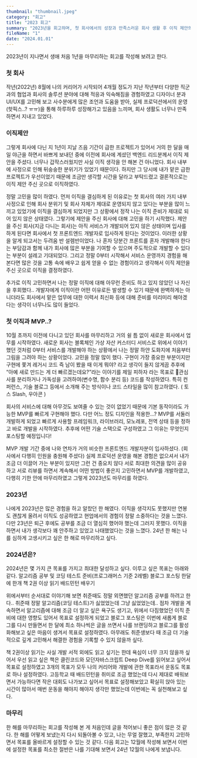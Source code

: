 ```yaml
---
thumbnail: "thumbnail.jpeg"
category: "회고"
title: "2023 회고"
summary: "2023년을 회고하며, 첫 회사에서의 성장과 만족스러운 회사 생활 후 이직 제안의 고민과 결심, 부족한 점과 2024년의 목표의 다짐을 공유합니다."
fileName: "1"
date: "2024.01.01"
---
```


2023년이 지나면서 생애 처음 1년을 마무리하는 회고를 작성해 보려고 한다.

### 첫 회사

작년(2022년) 8월에 나의 커리어가 시작되어 4개월 정도가 지난 작년부터 다양한 직군과의 협업과 회사의 솔루션 분야에 대해 적응과 익숙해짐을 경험하였고 디자이너 분과 UI/UX를 고민해 보고 사수분에게 많은 조언과 도움을 받아, 실제 프로덕션에서의 운영(핫픽스..? ㅠㅠ)을 통해 하루하루 성장해가고 있음을 느끼며, 회사 생활도 너무나 만족하면서 지내고 있었다.

### 이직제안

그렇게 회사에 다닌 지 1년이 지날 즈음 기간이 급한 프로젝트가 있어서 거의 한 달을 매일 야근을 하면서 바쁘게 보내던 중에 이전에 회사에 계셨던 백엔드 리드분께서 이직 제안을 주셨다. 너무나 갑작스러웠지만 사실 이직 생각을 안 해본 건 아니었다. 회사 내부에 사정으로 인해 뒤숭숭한 분위기가 있었기 때문이다. 하지만 그 당시에 내가 맡은 급한 프로젝트가 우선이었기 때문에 조금만 생각할 시간을 달라고 부탁드렸고 결론적으로는 이직 제안 주신 곳으로 이직하였다.

정말 고민을 많이 하였다. 먼저 이직을 결심하게 된 이유로는 첫 회사의 여러 가지 내부 사정으로 인해 회사 분위기 및 회사 자체가 제대로 운영되지 않고 있다는 부분을 많이 느끼고 있었기에 이직을 결심하게 되었지만 그 상황에서 정작 나는 이직 준비가 제대로 되어 있지 않은 상태였다. 그렇기에 제안을 주신 회사에 대해 고민을 하기 시작했다.
제안을 주신 회사(지금 다니는 회사)는 아직 서비스가 개발되어 있지 않은 상태이며 입사를 하게 된다면 회사에서 첫 프론트엔드 개발자로 입사하게 된다는 것이었다. 이러한 상황을 알게 되고서는 두려움 반 설렘반이었다. 나 혼자 당분간 프론트를 혼자 개발해야 한다는 부담감과 함께 내가 회사에 많은 부분을 기여할 수 있으며 주도적으로 개발할 수 있다는 부분이 설레고 기대되었다. 그리고 정말 0부터 시작해서 서비스 운영까지 경험을 해본다면 많은 것을 고통 속에 배우고 쉽게 얻을 수 없는 경험이라고 생각해서 이직 제안을 주신 곳으로 이직을 결정하였다.

추가로 이직 고민하면서 나는 정말 이직에 대해 아무런 준비도 하고 있지 않았던 나 자신을 후회했다.. 개발자에게 이직이란 어떤 이유로든 발생할 수 있기 때문에 완벽하게는 아니더라도 회사에서 맡은 업무에 대한 이력서 최신화 등에 대해 준비를 미리미리 해야겠다는 생각이 너무나도 많이 들었다.

### 첫 이직과 MVP..?

10월 초까지 이전에 다니고 있던 회사를 마무리하고 거의 쉴 틈 없이 새로운 회사에서 업무를 시작하였다. 새로운 회사는 블록체인 가상 자산 커스터디 서비스로 위에서 이야기했던 것처럼 0부터 서비스를 개발해야 하는 상황에서 나는 정말 하얀 도화지에 처음부터 그림을 그려야 하는 상황이었다. 고민을 정말 많이 했다. 구현이 가장 중요한 부분이지만 구현에 쫓겨 레거시 코드 즉 남이 봤을 때 이게 뭐야? 라고 생각이 들지 않게끔 추후에 “아예 새로 만드는 게 더 빠르겠는데요?”라는 이야기를 제일 피하자 라는 목표로 관심사를 분리하거나 가독성을 고려하여(변수명, 함수 분리 등) 코드를 작성하였다. 특히 컨퍼런스, 기술 블로그 등에서 소개해 주는 방식이나 코드 스타일을 많이 참고하였다. ( 토스 Slash, 우아콘 )

회사의 서비스에 대해 아무것도 보여줄 수 있는 것이 없었기 때문에 기본 동작이라도 가능한 MVP를 빠르게 구현해야 했다. 다만 어느 정도 디자인을 적용한...? MVP를 서둘러 개발하게 되었고 빠르게 사용할 프레임워크, 라이브러리, 모노레포, 전역 상태 등을 정하고 바로 개발을 시작하였다.
추후에 어떤 기술 스택으로 구성하였고 그 이유는 무엇인지 포스팅할 예정입니다!

MVP 개발 기간 중에 나와 연차가 거의 비슷한 프론트엔드 개발자분이 입사하셨다. (회사에서 다행히 인원을 충원해 주셨다) 실제 프로덕션 운영을 해본 경험은 없으셔서 내가 조금 더 이끌어 가는 부분이 있지만 그런 건 중요치 않다 서로 최대한 의견을 많이 공유하고 서로 리뷰를 하면서 계속해서 어떤 방법이 좋은지 고민하면서 MVP를 개발하였고, 다행히 기한 안에 마무리하였고 그렇게 2023년도 마무리를 하였다.

### 2023년

나에게 2023년은 많은 경험을 하고 알찼던 한 해였다. 이직을 생각지도 못했지만 연봉도 괜찮게 올려서 이직도 성공하였고 현업에서의 경험이 정말 소중하다는 것을 느꼈다. 다만 23년은 퇴근 후에도 공부를 조금 더 열심히 했어야 했는데 그러지 못했다. 이직을 하면서 내가 생각보다 꽤 안주하고 있었고 나태했었다는 것을 느꼈다. 24년 한 해는 나를 심하게 고생시키고 싶은 한 해로 마무리하고 싶다.

### 2024년은?

2024년은 몇 가지 큰 목표를 가지고 최대한 달성하고 싶다. 이루고 싶은 목표는 아래와 같다.
알고리즘 공부 및 코딩 테스트 준비(프로그래머스 기준 2레벨)
블로그 포스팅 한달에 한개
책 2권 이상 읽기
배드민턴 배우기

위에서부터 순서대로 이야기해 보면 취준때도 정말 외면했던 알고리즘 공부를 하려고 한다.. 취준때 정말 알고리즘(코딩 테스트)가 싫었었는데 그냥 싫었었는데.. 점차 개발을 계속하면서 알고리즘에 대해 조금 더 알고 싶은 욕구도 생기고, 위에서 다짐했었던 이직 준비에 대한 영향도 있어서 목표로 설정하게 되었고 블로그 포스팅은 이번에 새롭게 블로그를 다시 만들면서 한 달에 최소 하나씩은 글을 쓰면서 나를 브랜딩하고 블로그를 활성화해보고 싶은 마음이 생겨서 목표로 설정하였다. 아무래도 취준생보다 때 조금 더 기술적으로 깊게 고민해서 해결한 경험을 기록할 수 있지 않을까 싶다.

책 2권이상 읽기는 사실 개발 서적 외에도 읽고 싶기는 한데 욕심이 너무 크지 않을까 싶어서 우선 읽고 싶은 책은 클린코드와 모던자바스크립트 Deep Dive를 읽어보고 싶어서 목표로 설정하였고 3개의 목표가 모두 나의 커리어와 개발에 관한 목표라서 운동도 목표로 하나 설정하였다. 고등학교 때 배드민턴을 취미로 조금 했었는데 다시 제대로 배워보면서 가능하다면 작은 대회도 나가보고 싶어서 목표로 설정해보았고 확실히 앉아 있는 시간이 많아서 매번 운동을 해야지 해야지 생각만 했었는데 이번에는 꼭 실천해보고 싶다.

### 마무리

한 해를 마무리하는 회고를 작성해 본 게 처음인데 글을 적어보니 좋은 점이 많은 것 같다. 한 해를 어떻게 보냈는지 다시 되돌아볼 수 있고, 나는 무얼 잘했고, 부족한지 고민하면서 목표를 올바르게 설정할 수 있는 것 같다. 다음 회고는 12월에 작성해 보면서 이번에 설정한 목표를 최소한 절반은 나를 기대해 보면서 24년 12월의 나에게 보냅니다.
